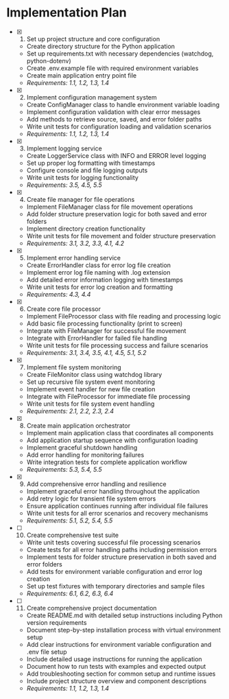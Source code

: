 # Implementation Plan

- [x] 1. Set up project structure and core configuration
  - Create directory structure for the Python application
  - Set up requirements.txt with necessary dependencies (watchdog, python-dotenv)
  - Create .env.example file with required environment variables
  - Create main application entry point file
  - _Requirements: 1.1, 1.2, 1.3, 1.4_

- [x] 2. Implement configuration management system
  - Create ConfigManager class to handle environment variable loading
  - Implement configuration validation with clear error messages
  - Add methods to retrieve source, saved, and error folder paths
  - Write unit tests for configuration loading and validation scenarios
  - _Requirements: 1.1, 1.2, 1.3, 1.4_

- [x] 3. Implement logging service
  - Create LoggerService class with INFO and ERROR level logging
  - Set up proper log formatting with timestamps
  - Configure console and file logging outputs
  - Write unit tests for logging functionality
  - _Requirements: 3.5, 4.5, 5.5_

- [x] 4. Create file manager for file operations
  - Implement FileManager class for file movement operations
  - Add folder structure preservation logic for both saved and error folders
  - Implement directory creation functionality
  - Write unit tests for file movement and folder structure preservation
  - _Requirements: 3.1, 3.2, 3.3, 4.1, 4.2_

- [x] 5. Implement error handling service
  - Create ErrorHandler class for error log file creation
  - Implement error log file naming with .log extension
  - Add detailed error information logging with timestamps
  - Write unit tests for error log creation and formatting
  - _Requirements: 4.3, 4.4_

- [x] 6. Create core file processor
  - Implement FileProcessor class with file reading and processing logic
  - Add basic file processing functionality (print to screen)
  - Integrate with FileManager for successful file movement
  - Integrate with ErrorHandler for failed file handling
  - Write unit tests for file processing success and failure scenarios
  - _Requirements: 3.1, 3.4, 3.5, 4.1, 4.5, 5.1, 5.2_

- [x] 7. Implement file system monitoring
  - Create FileMonitor class using watchdog library
  - Set up recursive file system event monitoring
  - Implement event handler for new file creation
  - Integrate with FileProcessor for immediate file processing
  - Write unit tests for file system event handling
  - _Requirements: 2.1, 2.2, 2.3, 2.4_

- [x] 8. Create main application orchestrator
  - Implement main application class that coordinates all components
  - Add application startup sequence with configuration loading
  - Implement graceful shutdown handling
  - Add error handling for monitoring failures
  - Write integration tests for complete application workflow
  - _Requirements: 5.3, 5.4, 5.5_

- [x] 9. Add comprehensive error handling and resilience
  - Implement graceful error handling throughout the application
  - Add retry logic for transient file system errors
  - Ensure application continues running after individual file failures
  - Write unit tests for all error scenarios and recovery mechanisms
  - _Requirements: 5.1, 5.2, 5.4, 5.5_

- [ ] 10. Create comprehensive test suite
  - Write unit tests covering successful file processing scenarios
  - Create tests for all error handling paths including permission errors
  - Implement tests for folder structure preservation in both saved and error folders
  - Add tests for environment variable configuration and error log creation
  - Set up test fixtures with temporary directories and sample files
  - _Requirements: 6.1, 6.2, 6.3, 6.4_

- [ ] 11. Create comprehensive project documentation
  - Create README.md with detailed setup instructions including Python version requirements
  - Document step-by-step installation process with virtual environment setup
  - Add clear instructions for environment variable configuration and .env file setup
  - Include detailed usage instructions for running the application
  - Document how to run tests with examples and expected output
  - Add troubleshooting section for common setup and runtime issues
  - Include project structure overview and component descriptions
  - _Requirements: 1.1, 1.2, 1.3, 1.4_